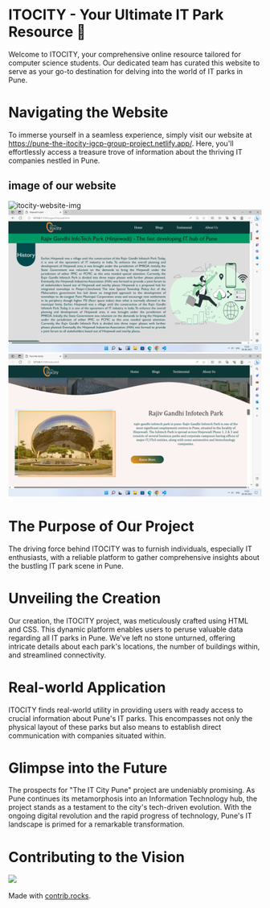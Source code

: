 # ITOCITY - Your Ultimate IT Park Resource 🏢
Welcome to ITOCITY, your comprehensive online resource tailored for computer science students. Our dedicated team has curated this website to serve as your go-to destination for delving into the world of IT parks in Pune.

# Navigating the Website
To immerse yourself in a seamless experience, simply visit our website at https://pune-the-itocity-igcp-group-project.netlify.app/. Here, you'll effortlessly access a treasure trove of information about the thriving IT companies nestled in Pune.

## image of our website
![itocity-website-img](itocity.png)
![output](projectss.png)
![output](projects.png)
# The Purpose of Our Project
The driving force behind ITOCITY was to furnish individuals, especially IT enthusiasts, with a reliable platform to gather comprehensive insights about the bustling IT park scene in Pune.

# Unveiling the Creation
Our creation, the ITOCITY project, was meticulously crafted using HTML and CSS. This dynamic platform enables users to peruse valuable data regarding all IT parks in Pune. We've left no stone unturned, offering intricate details about each park's locations, the number of buildings within, and streamlined connectivity.

# Real-world Application
ITOCITY finds real-world utility in providing users with ready access to crucial information about Pune's IT parks. This encompasses not only the physical layout of these parks but also means to establish direct communication with companies situated within.

# Glimpse into the Future
The prospects for "The IT City Pune" project are undeniably promising. As Pune continues its metamorphosis into an Information Technology hub, the project stands as a testament to the city's tech-driven evolution. With the ongoing digital revolution and the rapid progress of technology, Pune's IT landscape is primed for a remarkable transformation.

# Contributing to the Vision

<a href="https://github.com/chandrajyoti123/pune-the-itocity-igcp1-first-group-project/graphs/contributors">
  <img src="https://contrib.rocks/image?repo=chandrajyoti123/pune-the-itocity-igcp1-first-group-project" />
</a>

Made with [contrib.rocks](https://contrib.rocks).

